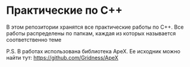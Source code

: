# Практические по C++
В этом репозитории хранятся все практические работы по C++. Все работы распределены по папкам, каждая из которых называется соответственно теме

P.S. В работах использована библиотека ApeX. Ее исходник можно найти тут: https://github.com/Gridness/ApeX

